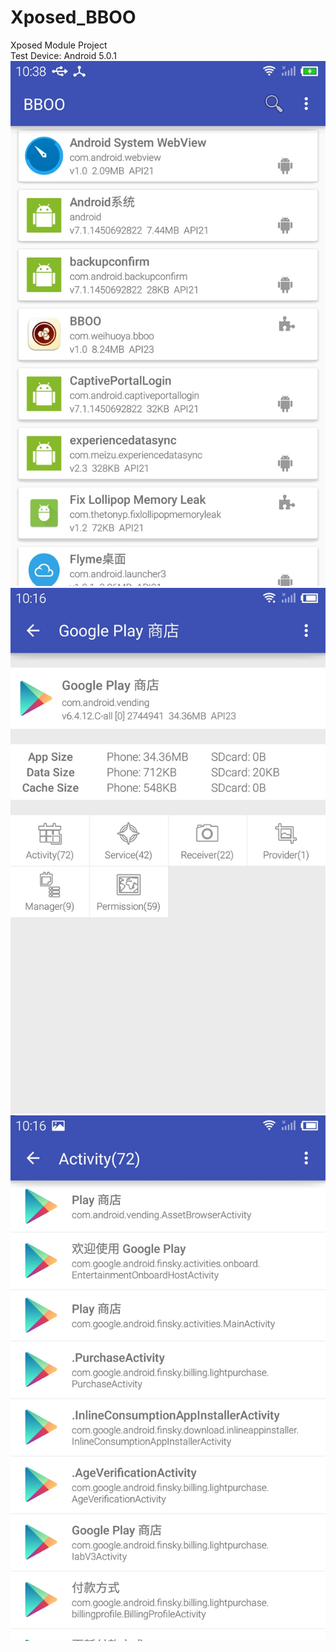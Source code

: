 # Xposed_BBOO
Xposed Module Project  
Test Device: Android 5.0.1  
<img src="https://github.com/weihuoya/Xposed_BBOO/raw/master/screenshots/BBOO1.jpg" width="540">
<img src="https://github.com/weihuoya/Xposed_BBOO/raw/master/screenshots/BBOO2.jpg" width="540">
<img src="https://github.com/weihuoya/Xposed_BBOO/raw/master/screenshots/BBOO3.jpg" width="540">
